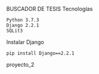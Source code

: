 BUSCADOR DE TESIS
Tecnologías

    Python 3.7.3
    Django 2.2.1
    SQLit3

Instalar Django

    pip install Django==2.2.1
proyecto_2
